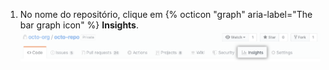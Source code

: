 1. No nome do repositório, clique em {% octicon "graph" aria-label="The bar graph icon" %} **Insights**. ![Aba de insights na barra de navegação do repositório principal](/assets/images/help/repository/repo-nav-insights-tab.png)
